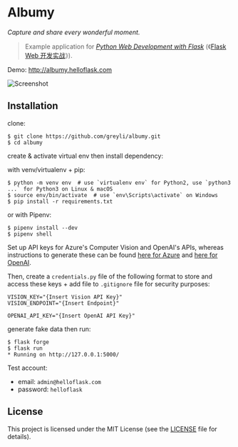 # Albumy

*Capture and share every wonderful moment.*

> Example application for *[Python Web Development with Flask](https://helloflask.com/en/book/1)* (《[Flask Web 开发实战](https://helloflask.com/book/1)》).

Demo: http://albumy.helloflask.com

![Screenshot](https://helloflask.com/screenshots/albumy.png)

## Installation

clone:
```
$ git clone https://github.com/greyli/albumy.git
$ cd albumy
```
create & activate virtual env then install dependency:

with venv/virtualenv + pip:
```
$ python -m venv env  # use `virtualenv env` for Python2, use `python3 ...` for Python3 on Linux & macOS
$ source env/bin/activate  # use `env\Scripts\activate` on Windows
$ pip install -r requirements.txt
```
or with Pipenv:
```
$ pipenv install --dev
$ pipenv shell
```
Set up API keys for Azure's Computer Vision and OpenAI's APIs, whereas instructions to generate these can be found [here for Azure](https://portal.azure.com/#view/Microsoft_Azure_ProjectOxford/CognitiveServicesHub/~/ComputerVision) and [here for OpenAI](https://help.openai.com/en/articles/4936850-where-do-i-find-my-secret-api-key). 

Then, create a `credentials.py` file of the following format to store and access these keys + add file to `.gitignore` file for security purposes:
```
VISION_KEY="{Insert Vision API Key}"
VISION_ENDPOINT="{Insert Endpoint}"

OPENAI_API_KEY="{Insert OpenAI API Key}"
```
generate fake data then run:
```
$ flask forge
$ flask run
* Running on http://127.0.0.1:5000/
```
Test account:
* email: `admin@helloflask.com`
* password: `helloflask`

## License

This project is licensed under the MIT License (see the
[LICENSE](LICENSE) file for details).

